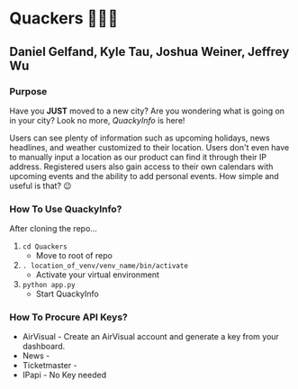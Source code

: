 # Quackers 🦆🦆🦆

## Daniel Gelfand, Kyle Tau, Joshua Weiner, Jeffrey Wu

### Purpose
Have you **JUST** moved to a new city? Are you wondering what is going on in your city? Look no more, *QuackyInfo* is here!

Users can see plenty of information such as upcoming holidays, news headlines, and weather customized to their location. Users don't even have to manually input a location as our product can find it through their IP address. Registered users also gain access to their own calendars with upcoming events and the ability to add personal events. How simple and useful is that? 😉

### How To Use QuackyInfo?

After cloning the repo...

1. `cd Quackers` 
   * Move to root of repo
2.  `. location_of_venv/venv_name/bin/activate` 
    * Activate your virtual environment
3. `python app.py` 
    * Start QuackyInfo
    
 ### How To Procure API Keys?
 
 * AirVisual - Create an AirVisual account and generate a key from your dashboard.
 * News - 
 * Ticketmaster - 
 * IPapi - No Key needed
